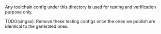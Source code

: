 Any toolchain config under this directory is used for testing and verification
purpose only.

TODO(xingao): Remove these testing configs once the ones we publish are
identical to the generated ones.
